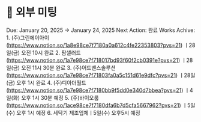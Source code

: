# 🚩 외부 미팅

Due: January 20, 2025 → January 24, 2025
Next Action: 완료
Works Achive: 1. (주)그린에이아이 (https://www.notion.so/1a8e98ce7f7180a0a612c4fe22353803?pvs=21) ㅣ28일(금) 오전 10시 완료
2. 팜샐러드 (https://www.notion.so/1a7e98ce7f718017bd93f60f2cb0391e?pvs=21) ㅣ28일(금) 오전 11시 30분 완료
3. (주)어드밴스솔루션 (https://www.notion.so/1a7e98ce7f71803fa0a5c151d61e9dfc?pvs=21) ㅣ28일(금) 오후 1시 완료
4. (주)디아더월드 (https://www.notion.so/1a7e98ce7f7180bb9f5dd0e340d7bbea?pvs=21) ㅣ4일(화) 오후 1시 30분 예정
5. (주)바이오룸 (https://www.notion.so/1ace98ce7f7180dfa6b7d5cfa5667962?pvs=21) ㅣ5일(수) 오후 1시 예정
6. 세탁기 제조업체ㅣ5일(수) 오후5시 예정